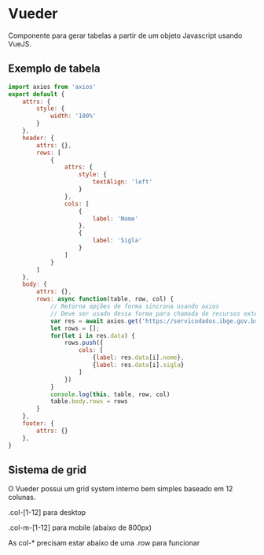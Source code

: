 # Vueder

Componente para gerar tabelas a partir de um objeto Javascript usando VueJS.

## Exemplo de tabela
``` javascript
import axios from 'axios'
export default {
    attrs: {
        style: {
            width: '100%'
        }
    },
    header: {
        attrs: {},
        rows: [
            {
                attrs: {
                    style: {
                        textAlign: 'left'
                    }
                },
                cols: [
                    {
                        label: 'Nome'
                    },
                    {
                        label: 'Sigla'
                    }
                ]
            }
        ]
    },
    body: {
        attrs: {},
        rows: async function(table, row, col) {
            // Retorna opções de forma sincrona usando axios
            // Deve ser usado dessa forma para chamada de recursos externos
            var res = await axios.get('https://servicodados.ibge.gov.br/api/v1/localidades/estados?orderBy=nome')
            let rows = [];
            for(let i in res.data) {
                rows.push({
                    cols: [
                        {label: res.data[i].nome}, 
                        {label: res.data[i].sigla}
                    ]
                })
            }
            console.log(this, table, row, col)
            table.body.rows = rows
        }
    },
    footer: {
        attrs: {}
    },
}
```

## Sistema de grid

O Vueder possui um grid system interno bem simples baseado em 12 colunas.

.col-[1-12] para desktop

.col-m-[1-12] para mobile (abaixo de 800px)

As col-* precisam estar abaixo de uma .row para funcionar